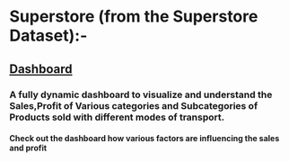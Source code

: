 # Superstore (from the Superstore Dataset):-

## [Dashboard](https://public.tableau.com/app/profile/chanukya.sai.mendu/viz/SuperstoreOverview_16287467963140/Dashboard2)

### A fully dynamic dashboard to visualize and understand the Sales,Profit of Various categories and Subcategories of Products sold with different modes of transport.

#### Check out the dashboard how various factors are influencing the sales and profit
